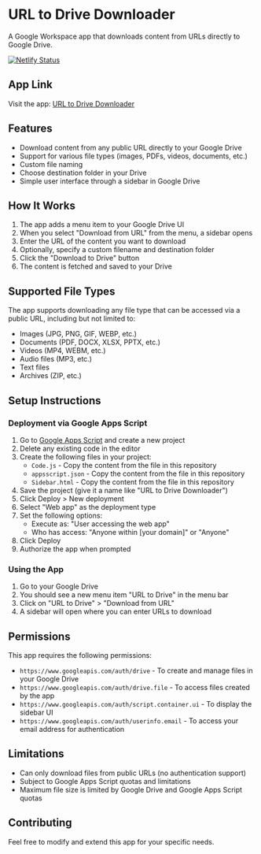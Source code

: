 # URL to Drive Downloader

A Google Workspace app that downloads content from URLs directly to Google Drive.

[![Netlify Status](https://api.netlify.com/api/v1/badges/6a33ea26-9c34-4234-909c-c645f520fa9f/deploy-status)](https://app.netlify.com/sites/url-to-drive-downloader/deploys)

## App Link

Visit the app: [URL to Drive Downloader](https://url-to-drive-downloader.netlify.app/)

## Features

- Download content from any public URL directly to your Google Drive
- Support for various file types (images, PDFs, videos, documents, etc.)
- Custom file naming
- Choose destination folder in your Drive
- Simple user interface through a sidebar in Google Drive

## How It Works

1. The app adds a menu item to your Google Drive UI
2. When you select "Download from URL" from the menu, a sidebar opens
3. Enter the URL of the content you want to download
4. Optionally, specify a custom filename and destination folder
5. Click the "Download to Drive" button
6. The content is fetched and saved to your Drive

## Supported File Types

The app supports downloading any file type that can be accessed via a public URL, including but not limited to:

- Images (JPG, PNG, GIF, WEBP, etc.)
- Documents (PDF, DOCX, XLSX, PPTX, etc.)
- Videos (MP4, WEBM, etc.)
- Audio files (MP3, etc.)
- Text files
- Archives (ZIP, etc.)

## Setup Instructions

### Deployment via Google Apps Script

1. Go to [Google Apps Script](https://script.google.com/) and create a new project
2. Delete any existing code in the editor
3. Create the following files in your project:
   - `Code.js` - Copy the content from the file in this repository
   - `appsscript.json` - Copy the content from the file in this repository
   - `Sidebar.html` - Copy the content from the file in this repository
4. Save the project (give it a name like "URL to Drive Downloader")
5. Click Deploy > New deployment
6. Select "Web app" as the deployment type
7. Set the following options:
   - Execute as: "User accessing the web app"
   - Who has access: "Anyone within [your domain]" or "Anyone"
8. Click Deploy
9. Authorize the app when prompted

### Using the App

1. Go to your Google Drive
2. You should see a new menu item "URL to Drive" in the menu bar
3. Click on "URL to Drive" > "Download from URL"
4. A sidebar will open where you can enter URLs to download

## Permissions

This app requires the following permissions:

- `https://www.googleapis.com/auth/drive` - To create and manage files in your Google Drive
- `https://www.googleapis.com/auth/drive.file` - To access files created by the app
- `https://www.googleapis.com/auth/script.container.ui` - To display the sidebar UI
- `https://www.googleapis.com/auth/userinfo.email` - To access your email address for authentication

## Limitations

- Can only download files from public URLs (no authentication support)
- Subject to Google Apps Script quotas and limitations
- Maximum file size is limited by Google Drive and Google Apps Script quotas

## Contributing

Feel free to modify and extend this app for your specific needs.
